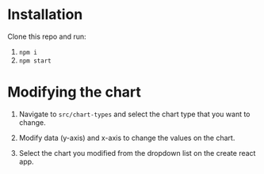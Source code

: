 # Installation

Clone this repo and run:

1. `npm i`
2. `npm start`

# Modifying the chart

1. Navigate to `src/chart-types` and select the chart type that you want to change.

2. Modify data (y-axis) and x-axis to change the values on the chart.

3. Select the chart you modified from the dropdown list on the create react app.
